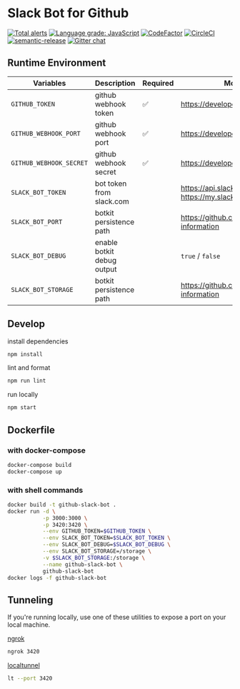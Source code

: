 # Slack Bot for Github

[![Total alerts](https://img.shields.io/lgtm/alerts/g/jfairley/github-slack-bot.svg?logo=lgtm&logoWidth=18)](https://lgtm.com/projects/g/jfairley/github-slack-bot/alerts/)
[![Language grade: JavaScript](https://img.shields.io/lgtm/grade/javascript/g/jfairley/github-slack-bot.svg?logo=lgtm&logoWidth=18)](https://lgtm.com/projects/g/jfairley/github-slack-bot/context:javascript)
[![CodeFactor](https://www.codefactor.io/repository/github/jfairley/github-slack-bot/badge)](https://www.codefactor.io/repository/github/jfairley/github-slack-bot)
[![CircleCI](https://circleci.com/gh/jfairley/github-slack-bot.svg?style=svg)](https://circleci.com/gh/jfairley/github-slack-bot)
[![semantic-release](https://img.shields.io/badge/%20%20%F0%9F%93%A6%F0%9F%9A%80-semantic--release-e10079.svg)](https://github.com/semantic-release/semantic-release)
[![Gitter chat](https://badges.gitter.im/gitterHQ/gitter.png)](https://gitter.im/github-slack-bot/Lobby)

## Runtime Environment

| Variables               | Description                | Required           | More Information                                                        |
|-------------------------|----------------------------|--------------------|-------------------------------------------------------------------------|
| `GITHUB_TOKEN`          | github webhook token       | :white_check_mark: | https://developer.github.com/webhooks/                                  |
| `GITHUB_WEBHOOK_PORT`   | github webhook port        | :white_check_mark: | https://developer.github.com/webhooks/                                  |
| `GITHUB_WEBHOOK_SECRET` | github webhook secret      | :white_check_mark: | https://developer.github.com/webhooks/                                  |
| `SLACK_BOT_TOKEN`       | bot token from slack.com   |                    | https://api.slack.com/bot-users / https://my.slack.com/services/new/bot |
| `SLACK_BOT_PORT`        | botkit persistence path    |                    | https://github.com/howdyai/botkit#storing-information                   |
| `SLACK_BOT_DEBUG`       | enable botkit debug output |                    | `true` / `false`                                                        |
| `SLACK_BOT_STORAGE`     | botkit persistence path    |                    | https://github.com/howdyai/botkit#storing-information                   |


## Develop

install dependencies

```bash
npm install
```

lint and format

```bash
npm run lint
```

run locally

```bash
npm start
```


## Dockerfile

### with docker-compose

```bash
docker-compose build
docker-compose up
```

### with shell commands

```bash
docker build -t github-slack-bot .
docker run -d \
           -p 3000:3000 \
           -p 3420:3420 \
           --env GITHUB_TOKEN=$GITHUB_TOKEN \
           --env SLACK_BOT_TOKEN=$SLACK_BOT_TOKEN \
           --env SLACK_BOT_DEBUG=$SLACK_BOT_DEBUG \
           --env SLACK_BOT_STORAGE=/storage \
           -v $SLACK_BOT_STORAGE:/storage \
           --name github-slack-bot \
           github-slack-bot
docker logs -f github-slack-bot
```


## Tunneling

If you're running locally, use one of these utilities to expose a port on your local machine.

[ngrok](ngrok.com)

```bash
ngrok 3420
```

[localtunnel](https://localtunnel.github.io/www/)

```bash
lt --port 3420
```
